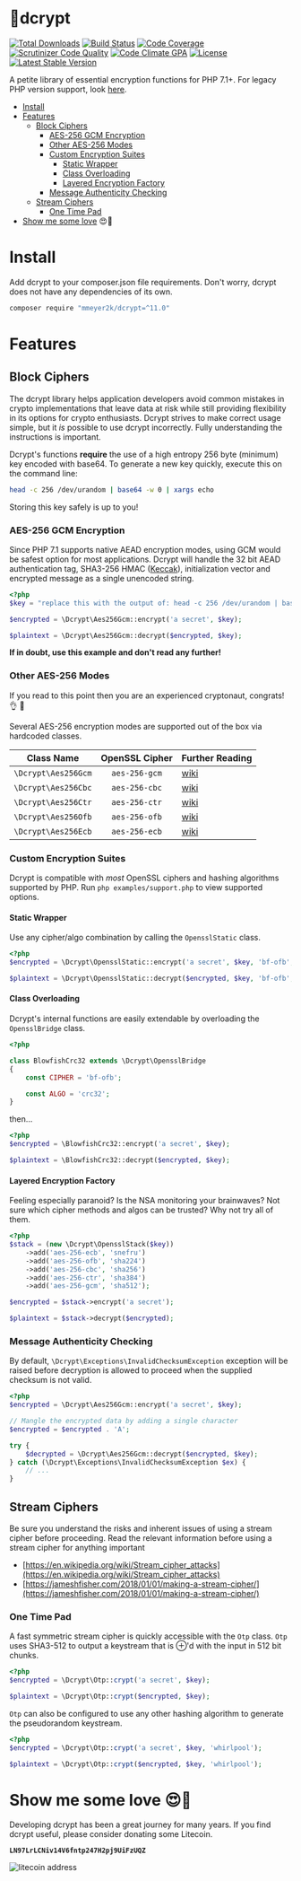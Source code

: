 :closed_lock_with_key:dcrypt
======
[![Total Downloads](https://poser.pugx.org/mmeyer2k/dcrypt/downloads)](https://packagist.org/packages/mmeyer2k/dcrypt)
[![Build Status](https://circleci.com/gh/mmeyer2k/dcrypt/tree/master.svg?style=shield)](https://circleci.com/gh/mmeyer2k/dcrypt)
[![Code Coverage](https://scrutinizer-ci.com/g/mmeyer2k/dcrypt/badges/coverage.png?b=master)](https://scrutinizer-ci.com/g/mmeyer2k/dcrypt/?branch=master)
[![Scrutinizer Code Quality](https://scrutinizer-ci.com/g/mmeyer2k/dcrypt/badges/quality-score.png?b=master)](https://scrutinizer-ci.com/g/mmeyer2k/dcrypt/?branch=master)
[![Code Climate GPA](https://codeclimate.com/github/mmeyer2k/dcrypt/badges/gpa.svg)](https://codeclimate.com/github/mmeyer2k/dcrypt)
[![License](https://poser.pugx.org/mmeyer2k/dcrypt/license.svg)](https://packagist.org/packages/mmeyer2k/dcrypt)
[![Latest Stable Version](https://poser.pugx.org/mmeyer2k/dcrypt/version)](https://packagist.org/packages/mmeyer2k/dcrypt)

A petite library of essential encryption functions for PHP 7.1+.
For legacy PHP version support, look [here](https://github.com/mmeyer2k/dcrypt/blob/master/docs/LEGACY.md).

- [Install](#install)
- [Features](#features)
  - [Block Ciphers](#block-ciphers)
    - [AES-256 GCM Encryption](#aes-256-gcm-encryption)
    - [Other AES-256 Modes](#other-aes-256-modes)
    - [Custom Encryption Suites](#custom-encryption-suites)
      - [Static Wrapper](#static-wrapper)
      - [Class Overloading](#class-overloading)
      - [Layered Encryption Factory](#layered-encryption-factory)
    - [Message Authenticity Checking](#message-authenticity-checking)
  - [Stream Ciphers](#stream-ciphers)
    - [One Time Pad](#one-time-pad)
- [Show me some love](#show-me-some-love-heart_eyes) :heart_eyes::beer:

# Install
Add dcrypt to your composer.json file requirements.
Don't worry, dcrypt does not have any dependencies of its own.
```bash
composer require "mmeyer2k/dcrypt=^11.0"
```

# Features

## Block Ciphers

The dcrypt library helps application developers avoid common mistakes in crypto implementations that leave data at risk while still providing flexibility in its options for crypto enthusiasts.
Dcrypt strives to make correct usage simple, but it _is_ possible to use dcrypt incorrectly.
Fully understanding the instructions is important.

Dcrypt's functions __require__ the use of a high entropy 256 byte (minimum) key encoded with base64.
To generate a new key quickly, execute this on the command line:

```bash
head -c 256 /dev/urandom | base64 -w 0 | xargs echo
```

Storing this key safely is up to you!

### AES-256 GCM Encryption

Since PHP 7.1 supports native AEAD encryption modes, using GCM would be safest option for most applications.
Dcrypt will handle the 32 bit AEAD authentication tag, SHA3-256 HMAC ([Keccak](https://en.wikipedia.org/wiki/SHA-3)), initialization vector and encrypted message as a single unencoded string.

```php
<?php
$key = "replace this with the output of: head -c 256 /dev/urandom | base64 -w 0 | xargs echo";

$encrypted = \Dcrypt\Aes256Gcm::encrypt('a secret', $key);

$plaintext = \Dcrypt\Aes256Gcm::decrypt($encrypted, $key);
```

**If in doubt, use this example and don't read any further!**

### Other AES-256 Modes

If you read to this point then you are an experienced cryptonaut, congrats! :ok_hand: :metal:

Several AES-256 encryption modes are supported out of the box via hardcoded classes.

| Class Name           | OpenSSL Cipher   | Further Reading |
| -------------------- | :--------------: | --------------- |
| `\Dcrypt\Aes256Gcm`  |    `aes-256-gcm` | [wiki](https://en.wikipedia.org/wiki/Galois/Counter_Mode) |
| `\Dcrypt\Aes256Cbc`  |    `aes-256-cbc` | [wiki](https://en.wikipedia.org/wiki/Block_cipher_mode_of_operation) |
| `\Dcrypt\Aes256Ctr`  |    `aes-256-ctr` | [wiki](https://en.wikipedia.org/wiki/Block_cipher_mode_of_operation#Counter_(CTR)) |
| `\Dcrypt\Aes256Ofb`  |    `aes-256-ofb` | [wiki](https://en.wikipedia.org/wiki/Block_cipher_mode_of_operation#Output_Feedback_(OFB)) |
| `\Dcrypt\Aes256Ecb`  |    `aes-256-ecb` | [wiki](https://en.wikipedia.org/wiki/Block_cipher_mode_of_operation#ECB) |

### Custom Encryption Suites

Dcrypt is compatible with _most_ OpenSSL ciphers and hashing algorithms supported by PHP.
Run `php examples/support.php` to view supported options.

#### Static Wrapper

Use any cipher/algo combination by calling the `OpensslStatic` class.

```php
<?php
$encrypted = \Dcrypt\OpensslStatic::encrypt('a secret', $key, 'bf-ofb', 'crc32');

$plaintext = \Dcrypt\OpensslStatic::decrypt($encrypted, $key, 'bf-ofb', 'crc32');
```

#### Class Overloading

Dcrypt's internal functions are easily extendable by overloading the `OpensslBridge` class. 

```php
<?php

class BlowfishCrc32 extends \Dcrypt\OpensslBridge 
{
    const CIPHER = 'bf-ofb';

    const ALGO = 'crc32';
}
```

then...

```php
<?php
$encrypted = \BlowfishCrc32::encrypt('a secret', $key);

$plaintext = \BlowfishCrc32::decrypt($encrypted, $key);
```

#### Layered Encryption Factory

Feeling especially paranoid?
Is the NSA monitoring your brainwaves?
Not sure which cipher methods and algos can be trusted?
Why not try all of them.

```php
<?php
$stack = (new \Dcrypt\OpensslStack($key))
    ->add('aes-256-ecb', 'snefru')
    ->add('aes-256-ofb', 'sha224')
    ->add('aes-256-cbc', 'sha256')
    ->add('aes-256-ctr', 'sha384')
    ->add('aes-256-gcm', 'sha512');

$encrypted = $stack->encrypt('a secret');

$plaintext = $stack->decrypt($encrypted);
```

### Message Authenticity Checking

By default, `\Dcrypt\Exceptions\InvalidChecksumException` exception will be raised before decryption is allowed to proceed when the supplied checksum is not valid.

```php
<?php
$encrypted = \Dcrypt\Aes256Gcm::encrypt('a secret', $key);

// Mangle the encrypted data by adding a single character
$encrypted = $encrypted . 'A';

try {
    $decrypted = \Dcrypt\Aes256Gcm::decrypt($encrypted, $key);
} catch (\Dcrypt\Exceptions\InvalidChecksumException $ex) {
    // ...
}
```

## Stream Ciphers

Be sure you understand the risks and inherent issues of using a stream cipher before proceeding.
Read the relevant information before using a stream cipher for anything important

- [https://en.wikipedia.org/wiki/Stream_cipher_attacks](https://en.wikipedia.org/wiki/Stream_cipher_attacks)
- [https://jameshfisher.com/2018/01/01/making-a-stream-cipher/](https://jameshfisher.com/2018/01/01/making-a-stream-cipher/)

### One Time Pad

A fast symmetric stream cipher is quickly accessible with the `Otp` class.
`Otp` uses SHA3-512 to output a keystream that is ⊕'d with the input in 512 bit chunks.

```php
<?php
$encrypted = \Dcrypt\Otp::crypt('a secret', $key);

$plaintext = \Dcrypt\Otp::crypt($encrypted, $key);
```

`Otp` can also be configured to use any other hashing algorithm to generate the pseudorandom keystream.

```php
<?php
$encrypted = \Dcrypt\Otp::crypt('a secret', $key, 'whirlpool');

$plaintext = \Dcrypt\Otp::crypt($encrypted, $key, 'whirlpool');
```

# Show me some love :heart_eyes::beer:

Developing dcrypt has been a great journey for many years.
If you find dcrypt useful, please consider donating some Litecoin.
 
__`LN97LrLCNiv14V6fntp247H2pj9UiFzUQZ`__

 ![litecoin address](https://mmeyer2k.github.io/images/litecoin-wallet.png)
